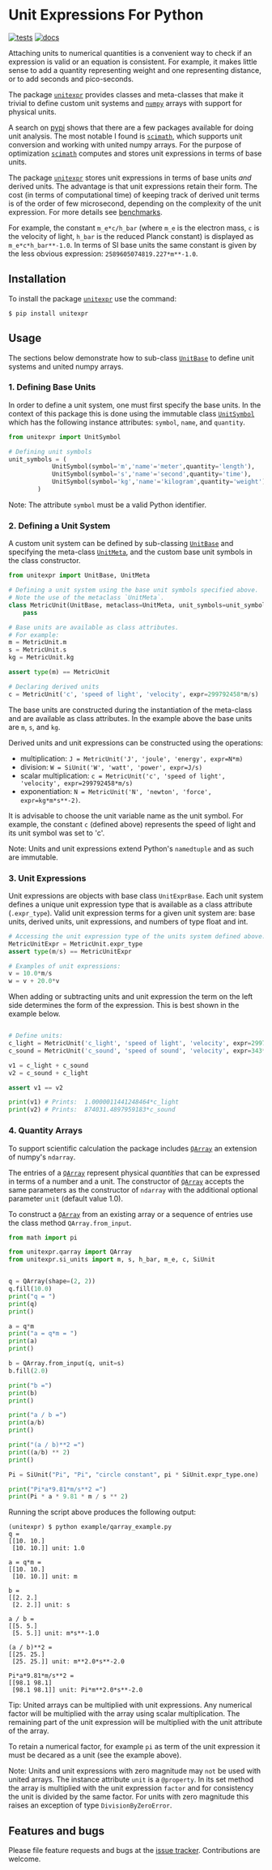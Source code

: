 # Unit Expressions For Python
[![tests](https://github.com/simphotonics/unitexpr/actions/workflows/test.yml/badge.svg)](https://github.com/simphotonics/unitexpr/actions/workflows/test.yml)
[![docs](https://raw.githubusercontent.com/simphotonics/unitexpr/main/images/docs-badge.svg)](https://unitexpr.simphotonics.com)

Attaching units to numerical quantities is a convenient way to check if
an expression is valid or an equation is consistent.
For example, it makes little sense to add a quantity
representing weight and one representing distance, or to
add seconds and pico-seconds.

The package [`unitexpr`][unitexpr] provides classes and meta-classes that
make it trivial to define custom unit systems and [`numpy`][numpy] arrays
with support for physical units.

A search on [pypi][pypi] shows that there are a few packages available
for doing unit analysis. The most notable I found is [`scimath`][scimath],
which supports unit conversion and working with united numpy arrays.
For the purpose of optimization [`scimath`][scimath] computes and stores unit
expressions in terms of base units.

The package [`unitexpr`][unitexpr] stores unit expressions in terms of
base units *and* derived units. The advantage is that unit expressions
retain their form. The cost (in terms of computational time) of keeping
track of derived unit terms is of the order of few microsecond, depending
on the complexity of the unit expression. For more details see
[benchmarks][benchmarks].

For example, the constant `m_e*c/h_bar` (where `m_e` is
the electron mass, `c` is the velocity of light, `h_bar` is the
reduced Planck constant) is displayed as `m_e*c*h_bar**-1.0`. In
terms of SI base units the same constant is given by
the less obvious expression: `2589605074819.227*m**-1.0`.



## Installation

To install the package [`unitexpr`][unitexpr] use the command:
```Console
$ pip install unitexpr
```

## Usage

The sections below demonstrate how to sub-class [`UnitBase`][UnitBase]
to define unit systems and united numpy arrays.

### 1. Defining Base Units

In order to define a unit system, one must first specify the
base units. In the context of this package this is done using
the immutable class [`UnitSymbol`][UnitSymbol] which has
the following instance attributes: `symbol`, `name`, and `quantity`.
``` Python
from unitexpr import UnitSymbol

# Defining unit symbols
unit_symbols = (
            UnitSymbol(symbol='m','name'='meter',quantity='length'),
            UnitSymbol(symbol='s','name'='second',quantity='time'),
            UnitSymbol(symbol='kg','name'='kilogram',quantity='weight')
        )
```
Note: The attribute `symbol` must be a valid Python identifier.

### 2. Defining a Unit System

A custom unit system can be defined by sub-classing [`UnitBase`][UnitBase]
and specifying the meta-class [`UnitMeta`][UnitMeta], and the
custom base unit symbols in the class constructor.

```Python
from unitexpr import UnitBase, UnitMeta

# Defining a unit system using the base unit symbols specified above.
# Note the use of the metaclass `UnitMeta`.
class MetricUnit(UnitBase, metaclass=UnitMeta, unit_symbols=unit_symbols):
    pass

# Base units are available as class attributes.
# For example:
m = MetricUnit.m
s = MetricUnit.s
kg = MetricUnit.kg

assert type(m) == MetricUnit

# Declaring derived units
c = MetricUnit('c', 'speed of light', 'velocity', expr=299792458*m/s)
```
The base units are constructed during the instantiation of the meta-class
and are available as class attributes. In the example above the
base units are `m`, `s`, and `kg`.

Derived units and unit expressions can be constructed using the operations:
- multiplication: `J = MetricUnit('J', 'joule', 'energy', expr=N*m)`
- division: `W = SiUnit('W', 'watt', 'power', expr=J/s)`
- scalar multiplication: `c = MetricUnit('c', 'speed of light', 'velocity', expr=299792458*m/s)`
- exponentiation: `N = MetricUnit('N', 'newton', 'force', expr=kg*m*s**-2)`.

It is advisable to choose the unit variable name as the unit symbol. For example,
the constant `c` (defined above) represents
the speed of light and its unit symbol was set to 'c'.

Note: Units and unit expressions extend Python's `namedtuple` and as such are immutable.

### 3. Unit Expressions

Unit expressions are objects with base class `UnitExprBase`.
Each unit system defines a unique unit expression type
that is available as a class attribute
(`.expr_type`). Valid unit expression terms for a given unit system are:
base units, derived units, unit expressions, and numbers of type float and int.

``` python
# Accessing the unit expression type of the units system defined above:
MetricUnitExpr = MetricUnit.expr_type
assert type(m/s) == MetricUnitExpr

# Examples of unit expressions:
v = 10.0*m/s
w = v + 20.0*v
```

When adding or subtracting units and unit expression the term on the left
side determines the form of the expression. This is best shown in the example
below.
``` python

# Define units:
c_light = MetricUnit('c_light', 'speed of light', 'velocity', expr=299792458*m/s)
c_sound = MetricUnit('c_sound', 'speed of sound', 'velocity', expr=343*m/s)

v1 = c_light + c_sound
v2 = c_sound + c_light

assert v1 == v2

print(v1) # Prints:  1.0000011441248464*c_light
print(v2) # Prints:  874031.4897959183*c_sound
```


### 4. Quantity Arrays

To support scientific calculation
the package includes [`QArray`][QArray]
an extension of numpy's `ndarray`.

The entries of a [`QArray`][QArray] represent
physical *quantities* that can be expressed in terms of a
number and a unit.  The constructor of [`QArray`][QArray]
accepts the same parameters as the constructor of `ndarray` with
the additional optional parameter `unit` (default value 1.0).

To construct a [`QArray`][QArray] from an existing array or
a sequence of entries use the class method `QArray.from_input`.


```Python
from math import pi

from unitexpr.qarray import QArray
from unitexpr.si_units import m, s, h_bar, m_e, c, SiUnit


q = QArray(shape=(2, 2))
q.fill(10.0)
print("q = ")
print(q)
print()

a = q*m
print("a = q*m = ")
print(a)
print()

b = QArray.from_input(q, unit=s)
b.fill(2.0)

print("b =")
print(b)
print()

print("a / b =")
print(a/b)
print()

print("(a / b)**2 =")
print((a/b) ** 2)
print()

Pi = SiUnit("Pi", "Pi", "circle constant", pi * SiUnit.expr_type.one)

print("Pi*a*9.81*m/s**2 =")
print(Pi * a * 9.81 * m / s ** 2)
```
Running the script above produces the following output:
``` Console
(unitexpr) $ python example/qarray_example.py
q =
[[10. 10.]
 [10. 10.]] unit: 1.0

a = q*m =
[[10. 10.]
 [10. 10.]] unit: m

b =
[[2. 2.]
 [2. 2.]] unit: s

a / b =
[[5. 5.]
 [5. 5.]] unit: m*s**-1.0

(a / b)**2 =
[[25. 25.]
 [25. 25.]] unit: m**2.0*s**-2.0

Pi*a*9.81*m/s**2 =
[[98.1 98.1]
 [98.1 98.1]] unit: Pi*m**2.0*s**-2.0
```

Tip: United arrays can be multiplied with unit expressions.
Any numerical factor will be multiplied with the array using scalar
multiplication. The remaining part of the unit expression will be
multiplied with the unit attribute of the array.

To retain a numerical factor, for example `pi` as term of the
unit expression it must be decared as a unit (see the example
above).

Note: Units and unit expressions with zero magnitude
may `not` be used with united arrays.
The instance attribute `unit` is a `@property`. In its set method the
array is multiplied with the unit expression `factor` and for consistency the
unit is divided by the same factor. For units with zero magnitude this
raises an exception of type `DivisionByZeroError`.


## Features and bugs

Please file feature requests and bugs at the [issue tracker].
Contributions are welcome.

[issue tracker]: https://github.com/simphotonics/unitexpr/issues

[benchmarks]: BENCHMARKS

[numpy]: https://pypi.org/project/numpy/

[pypi]: https:://pypi.org

[pytest]: https://pypi.org/project/pytest/

[scimath]: https://pypi.org/project/scimath

[unitexpr]: https://github.com/simphotonics/unitexpr

[UnitSymbol]: http://unitexpr.simphotonics.com/reference/unitexpr/unit_symbol/#UnitSymbol

[UnitBase]: http://unitexpr.simphotonics.com/reference/unitexpr/unit/#UnitBase

[UnitExprBase]: http://unitexpr.simphotonics.com/reference/unitexpr/_unit_expr/#UnitExprBase

[UnitMeta]: http://unitexpr.simphotonics.com/reference/unitexpr/unit/#UnitMeta

[QArray]: http://unitexpr.simphotonics.com/reference/unitexpr/qarray/#QArray